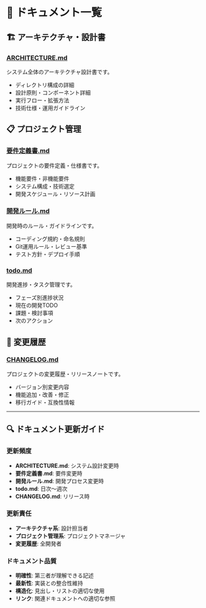 # 📖 ドキュメント一覧

## 🏗️ アーキテクチャ・設計書

### [ARCHITECTURE.md](ARCHITECTURE.md)
システム全体のアーキテクチャ設計書です。
- ディレクトリ構成の詳細
- 設計原則・コンポーネント詳細
- 実行フロー・拡張方法
- 技術仕様・運用ガイドライン

## 📋 プロジェクト管理

### [要件定義書.md](要件定義書.md)
プロジェクトの要件定義・仕様書です。
- 機能要件・非機能要件
- システム構成・技術選定
- 開発スケジュール・リソース計画

### [開発ルール.md](開発ルール.md)
開発時のルール・ガイドラインです。
- コーディング規約・命名規則
- Git運用ルール・レビュー基準
- テスト方針・デプロイ手順

### [todo.md](todo.md)
開発進捗・タスク管理です。
- フェーズ別進捗状況
- 現在の開発TODO
- 課題・検討事項
- 次のアクション

## 📝 変更履歴

### [CHANGELOG.md](CHANGELOG.md)
プロジェクトの変更履歴・リリースノートです。
- バージョン別変更内容
- 機能追加・改善・修正
- 移行ガイド・互換性情報

---

## 🔍 ドキュメント更新ガイド

### 更新頻度
- **ARCHITECTURE.md**: システム設計変更時
- **要件定義書.md**: 要件変更時
- **開発ルール.md**: 開発プロセス変更時
- **todo.md**: 日次〜週次
- **CHANGELOG.md**: リリース時

### 更新責任
- **アーキテクチャ系**: 設計担当者
- **プロジェクト管理系**: プロジェクトマネージャ
- **変更履歴**: 全開発者

### ドキュメント品質
- **明確性**: 第三者が理解できる記述
- **最新性**: 実装との整合性維持
- **構造化**: 見出し・リストの適切な使用
- **リンク**: 関連ドキュメントへの適切な参照 